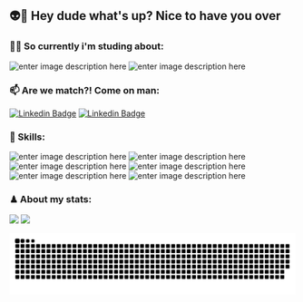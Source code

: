 ## 👽🖖 Hey dude what's up? Nice to have you over

### 👩‍💻 So currently i'm studing about:
![enter image description here](https://img.shields.io/badge/next.js-000000?style=for-the-badge&logo=nextdotjs&logoColor=white)
![enter image description here](https://img.shields.io/badge/GraphQl-E10098?style=for-the-badge&logo=graphql&logoColor=white)


### 📫 Are we match?! Come on man:
[![Linkedin Badge](https://img.shields.io/badge/-LinkedIn-blue?style=for-the-badge&logo=Linkedin&logoColor=white&link=https://www.linkedin.com/in/luccas-specht/)](https://www.linkedin.com/in/luccas-specht/)
[![Linkedin Badge](https://img.shields.io/badge/Gmail-D14836?style=for-the-badge&logo=gmail&logoColor=white&link=https://www.linkedin.com/in/lucas-carre%C3%B1o-a18204174/)](https://www.linkedin.com/in/luccas-specht/)

### 🦾 Skills:
![enter image description here](https://img.shields.io/badge/-Javascript-F7DF1E?style=for-the-badge&logo=JavaScript&logoColor=black)
![enter image description here](https://shields.io/badge/TypeScript-3178C6?logo=TypeScript&logoColor=FFF&style=for-the-badge)
![enter image description here](https://img.shields.io/badge/-React-61DAFB?style=for-the-badge&logo=React&logoColor=white)
![enter image description here](https://img.shields.io/badge/styled--components-DB7093?style=for-the-badge&logo=styled-components&logoColor=white)
![enter image description here](https://img.shields.io/badge/Node.js-339933?style=for-the-badge&logo=nodedotjs&logoColor=white)
![enter image description here](https://img.shields.io/badge/PostgreSQL-316192?style=for-the-badge&logo=postgresql&logoColor=white)

### ♟  About my stats:

<div>
  <img height="145em" src="https://github-readme-stats.vercel.app/api?username=luccas-specht&hide=contribs,issues&show_icons=true&theme=tokyonight&include_all_commits=true&count_private=true"/>
  <img height="145em" src="https://github-readme-stats.vercel.app/api/top-langs/?username=luccas-specht&hide=objective-c,python,html,css,ruby,starlark,shell,scss,handlebars&layout=compact&langs_count=7&theme=tokyonight"/>
  
  ![Snake animation](https://github.com/luccas-specht/luccas-specht/blob/output/github-contribution-grid-snake.svg)
</div>



